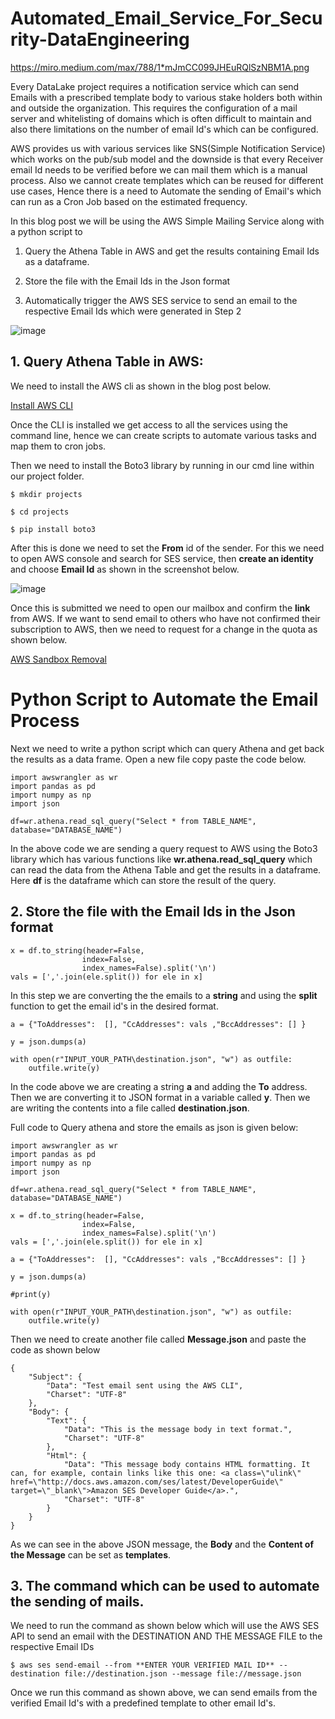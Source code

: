 # Automated_Email_Service_For_Security-DataEngineering


https://miro.medium.com/max/788/1*mJmCC099JHEuRQlSzNBM1A.png

Every DataLake project requires a notification service which can send Emails with a prescribed template body to various stake holders both within and outside the organization. This requires the configuration of a mail server and whitelisting of domains which is often difficult to maintain and also there limitations on the number of email Id's which can be configured.

AWS provides us with various services like SNS(Simple Notification Service) which works on the pub/sub model and the downside is that every Receiver email Id needs to be verified before we can mail them which is a manual process. Also we cannot create templates which can be reused for different use cases, Hence there is a need to Automate the sending of Email's which can run as a Cron Job based on the estimated frequency.

In this blog post we will be using the AWS Simple Mailing Service along with a python script to

1. Query the Athena Table in AWS and get the results containing Email Ids as a dataframe.

2. Store the file with the Email Ids in the Json format

3. Automatically trigger the AWS SES service to send an email to the respective Email Ids which were generated in Step 2

![image](https://user-images.githubusercontent.com/28874545/172213096-3623ef68-fe8e-4eea-abd9-238414c2d6b1.png)

## 1. Query Athena Table in AWS:

We need to install the AWS cli as shown in the blog post below.

[Install AWS CLI](https://docs.aws.amazon.com/cli/latest/userguide/getting-started-install.html)

Once the CLI is installed we get access to all the services using the command line, hence we can create scripts to automate various tasks and map them to cron jobs.

Then we need to install the Boto3 library by running in our cmd line within our project folder.

    $ mkdir projects

    $ cd projects

    $ pip install boto3

After this is done we need to set the **From** id of the sender. For this we need to open AWS console and search for SES service, then **create an identity** and choose **Email Id** as shown in the screenshot below.

![image](https://user-images.githubusercontent.com/28874545/172148654-dabdbfb4-53ed-4c62-b587-b4c6ad53b032.png)

Once this is submitted we need to open our mailbox and confirm the **link** from AWS. If we want to send email to others who have not confirmed their subscription to AWS, then we need to request for a change in the quota as shown below.

[AWS Sandbox Removal](https://docs.aws.amazon.com/ses/latest/dg/request-production-access.html)

# Python Script to Automate the Email Process

Next we need to write a python script which can query Athena and get back the results as a data frame. Open a new file copy paste the code below.

    import awswrangler as wr
    import pandas as pd
    import numpy as np
    import json

    df=wr.athena.read_sql_query("Select * from TABLE_NAME", database="DATABASE_NAME")

In the above code we are sending a query request to AWS using the Boto3 library which has various functions like **wr.athena.read_sql_query** which can read the data from the Athena Table and get the results in a dataframe.
Here **df** is the dataframe which can store the result of the query.

## 2. Store the file with the Email Ids in the Json format

    x = df.to_string(header=False,
                    index=False,
                    index_names=False).split('\n')
    vals = [','.join(ele.split()) for ele in x]

In this step we are converting the the emails to a **string** and using the **split** function to get the email id's in the desired format.

    a = {"ToAddresses":  [], "CcAddresses": vals ,"BccAddresses": [] }

    y = json.dumps(a)

    with open(r"INPUT_YOUR_PATH\destination.json", "w") as outfile:
        outfile.write(y)

In the code above we are creating a string **a** and adding the **To** address. Then we are converting it to JSON format in a variable called **y**. Then we are writing the contents into a file called **destination.json**.

Full code to Query athena and store the emails as json is given below:

    import awswrangler as wr
    import pandas as pd
    import numpy as np
    import json

    df=wr.athena.read_sql_query("Select * from TABLE_NAME", database="DATABASE_NAME")

    x = df.to_string(header=False,
                    index=False,
                    index_names=False).split('\n')
    vals = [','.join(ele.split()) for ele in x]

    a = {"ToAddresses":  [], "CcAddresses": vals ,"BccAddresses": [] }

    y = json.dumps(a)

    #print(y)

    with open(r"INPUT_YOUR_PATH\destination.json", "w") as outfile:
        outfile.write(y)

Then we need to create another file called **Message.json** and paste the code as shown below

    {
        "Subject": {
            "Data": "Test email sent using the AWS CLI",
            "Charset": "UTF-8"
        },
        "Body": {
            "Text": {
                "Data": "This is the message body in text format.",
                "Charset": "UTF-8"
            },
            "Html": {
                "Data": "This message body contains HTML formatting. It can, for example, contain links like this one: <a class=\"ulink\" href=\"http://docs.aws.amazon.com/ses/latest/DeveloperGuide\" target=\"_blank\">Amazon SES Developer Guide</a>.",
                "Charset": "UTF-8"
            }
        }
    }

As we can see in the above JSON message, the **Body** and the **Content of the Message** can be set as **templates**.

## 3. The command which can be used to automate the sending of mails.

We need to run the command as shown below which will use the AWS SES API to send an email with the DESTINATION AND THE MESSAGE FILE to the respective Email IDs

    $ aws ses send-email --from **ENTER YOUR VERIFIED MAIL ID** --destination file://destination.json --message file://message.json

Once we run this command as shown above, we can send emails from the verified Email Id's with a predefined template to other email Id's.
